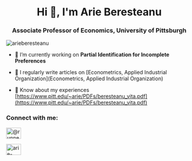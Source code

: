 <h1 align="center">Hi 👋, I'm Arie Beresteanu</h1>
<h3 align="center">Associate Professor of Economics, University of Pittsburgh</h3>

<p align="left"> <img src="https://komarev.com/ghpvc/?username=arieberesteanu&label=Profile%20views&color=0e75b6&style=flat" alt="arieberesteanu" /> </p>

- 🔭 I’m currently working on **Partial Identification for Incomplete Preferences**

- 📝 I regularly write articles on [Econometrics, Applied Industrial Organization](Econometrics, Applied Industrial Organization)

- 📄 Know about my experiences [https://www.pitt.edu/~arie/PDFs/beresteanu_vita.pdf](https://www.pitt.edu/~arie/PDFs/beresteanu_vita.pdf)

<h3 align="left">Connect with me:</h3>
<p align="left">

<a href="https://twitter.com/@runnervgn" target="blank"><img align="center" src="https://cdn.iconscout.com/icon/free/png-128/github-37-282378.png" alt="@runnervgn" height="30" width="40" /></a>

 <a href="https://linkedin.com/in/arie-beresteanu" target="blank"><img align="center" src="http://www.pngall.com/wp-content/uploads/2016/07/Linkedin-PNG-File.png" alt="arie-beresteanu" height="30" width="40" /></a>
</p>

